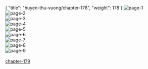 { "title": "huyen-thu-vuong/chapter-178", "weight": 178 }
<img src="huyen-thu-vuong_0178_01-f3d1b154fc39e8df341b94ac10faa32d.webp" alt="page-1" origin="http://1.bp.blogspot.com/-pzcp8h_qQmE/WXXDHUuFnoI/AAAAAAAAc7k/_TLJQEPfRIEv0zYWtIbLk28nCqZMYKmOQCLcBGAs/s1600/1.jpg?imgmax=0"><br/>
<img src="huyen-thu-vuong_0178_02-488733db70d850f3049c3df651ac1d1c.webp" alt="page-2" origin="http://1.bp.blogspot.com/-axQr66X8uyQ/WXXDHZyNiEI/AAAAAAAAc7c/xiLyaFpNjawjpHK7JVaBt8zMHNnshklggCLcBGAs/s1600/2.jpg?imgmax=0"><br/>
<img src="huyen-thu-vuong_0178_03-5394ad48da674069b0dfaa3afd694252.webp" alt="page-3" origin="http://1.bp.blogspot.com/-dSJxoRLPoSs/WXXDIJfMrcI/AAAAAAAAc7o/gZLXi845iR0rs4jLdyk1orDrztaqqcWMQCLcBGAs/s1600/3.jpg?imgmax=0"><br/>
<img src="huyen-thu-vuong_0178_04-b0b453b48ad0284f69765979c2969624.webp" alt="page-4" origin="http://1.bp.blogspot.com/--hIQw-y60yM/WXXDIAlMVzI/AAAAAAAAc7w/xKXa-p53IMQX-IDraWMsOqcVeEAmKM0jACLcBGAs/s1600/4.jpg?imgmax=0"><br/>
<img src="huyen-thu-vuong_0178_05-7f71fd00d2fe1f671b5d6fe04f421f20.webp" alt="page-5" origin="http://1.bp.blogspot.com/-XrQ4ONjoqDc/WXXDII7ULaI/AAAAAAAAc7s/HV5eOSb0gEUajbO2V2uTahijpaez9ln8ACLcBGAs/s1600/5.jpg?imgmax=0"><br/>
<img src="huyen-thu-vuong_0178_06-2013e2551feb21d7a9e79a3634cfcfad.webp" alt="page-6" origin="http://1.bp.blogspot.com/-BHAyJlRZaRQ/WXXDIiGQyBI/AAAAAAAAc70/ib2BUZnCnqcD-Ql9ZQqUuWtJdmc4oIbwwCLcBGAs/s1600/6.jpg?imgmax=0"><br/>
<img src="huyen-thu-vuong_0178_07-76c7ce6f7271f6096def4340177f37e4.webp" alt="page-7" origin="http://1.bp.blogspot.com/-N6Tw7DpQaAw/WXXDIqLfkeI/AAAAAAAAc74/CwRE9YgsCzURHiaj3SXJs-xnRZ3wt0z8gCLcBGAs/s1600/7.jpg?imgmax=0"><br/>
<img src="huyen-thu-vuong_0178_08-23294c6e7e9b13256947ff62144cb81a.webp" alt="page-8" origin="http://1.bp.blogspot.com/-SnjpkMS7FM0/WXXDI7Hck3I/AAAAAAAAc78/Jb5Y0ifri7sQsBC7j4rlnfHkgWIh7rJHACLcBGAs/s1600/8.jpg?imgmax=0"><br/>
<img src="huyen-thu-vuong_0178_09-913b646768d5eef6ed3920c99d3eeea9.webp" alt="page-9" origin="http://1.bp.blogspot.com/-0ujK42fafoQ/WXXDJP-XmLI/AAAAAAAAc8A/Kc9cBcCoMtc_NlHmIGdGUmRcFkkqHMpPgCLcBGAs/s1600/9.jpg?imgmax=0"><br/>
<br/><a class="nextchap" href="/huyen-thu-vuong/chapter-179">chapter-179</a>
